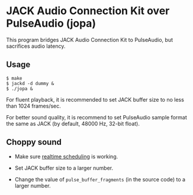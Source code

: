 JACK Audio Connection Kit over PulseAudio (jopa)
================================================

This program bridges JACK Audio Connection Kit to PulseAudio, but sacrifices audio latency.

Usage
-----

```
$ make
$ jackd -d dummy &
$ ./jopa &
```

For fluent playback, it is recommended to set JACK buffer size to no less than 1024 frames/sec.

For better sound quality, it is recommend to set PulseAudio sample format the same as JACK (by default, 48000 Hz, 32-bit float).

Choppy sound
------------

- Make sure [realtime scheduling](http://jackaudio.org/faq/linux_rt_config.html) is working.

- Set JACK buffer size to a larger number.

- Change the value of `pulse_buffer_fragments` (in the source code) to a larger number.
